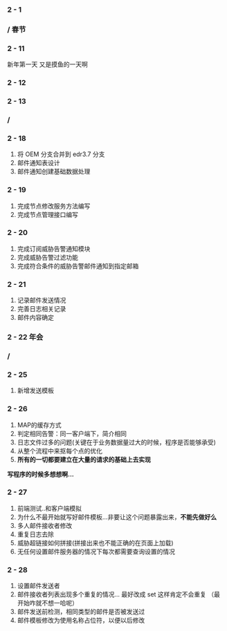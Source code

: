 ### 2 - 1

### / 春节

### 2 - 11

新年第一天 又是摸鱼的一天啊

### 2 - 12

### 2 - 13

### / 

### 2 - 18

1. 将 OEM 分支合并到 edr3.7 分支
2. 邮件通知表设计
3. 邮件通知创建基础数据处理

### 2 - 19

1. 完成节点修改服务方法编写
2. 完成节点管理接口编写

### 2 - 20

1. 完成订阅威胁告警通知模块
2. 完成威胁告警过滤功能
3. 完成符合条件的威胁告警邮件通知到指定邮箱

### 2 - 21

1. 记录邮件发送情况
2. 完善日志相关记录
3. 邮件内容确定

### 2 - 22 年会

### /

### 2 - 25

1. 新增发送模板

### 2 - 26

1. MAP的缓存方式
2. 判定相同告警：同一客户端下，简介相同
3. 日志文件过多的问题(关键在于业务数据量过大的时候，程序是否能够承受)
4. 从整个流程中来抠每个点的优化
5. **所有的一切都要建立在大量的请求的基础上去实现**

**写程序的时候多想想啊...**

### 2 - 27

1. 前端测试..和客户端模拟
2. 为什么不最开始就写好邮件模板...非要让这个问题暴露出来，**不能先做好么**
3. 多人邮件接收者修改
4. 重复日志去除
5. 威胁超链接如何拼接(拼接出来也不能正确的在页面上加载)
6. 无任何设置邮件服务器的情况下每次都需要查询设置的情况

### 2 - 28

1. 设置邮件发送者
2. 邮件接收者列表出现多个重复的情况... 最好改成 set 这样肯定不会重复 （最开始咋就不想一哈呢）
3. 邮件发送前检测，相同类型的邮件是否被发送过
4. 邮件模板修改为使用名称占位符，以便以后修改

